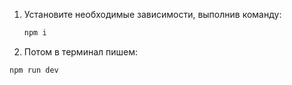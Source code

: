 1. Установите необходимые зависимости, выполнив команду:

   ```bash
   npm i

2. Потом в терминал пишем:

  ```bash
  npm run dev
